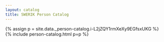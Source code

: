 ```yaml
---
layout: catalog
title: SWERIK Person Catalog
---
```

{% assign p = site.data._person-catalog.i-L2jZQY1rmXeXy9EGfsxUKG %}
{% include person-catalog.html p=p %}

